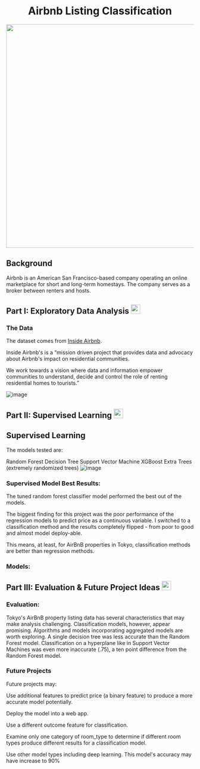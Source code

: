 <div align = "center">
     <h1> Airbnb Listing Classification </h1>

     
 
<img src = "https://2.bp.blogspot.com/-0-xkGLW6EJ8/V6OYaRZg9UI/AAAAAAAAHcI/x2hlKbhu1Lk143IG_igMsdQ8CAPFHge6ACLcB/s1600/giphy.gif" height = 600, width = 600 />
</div>


<h2> Background</h2> 

Airbnb is an American San Francisco-based company operating an online marketplace for short and long-term
homestays. The company serves as a broker between renters and hosts. 

<h2> Part I: Exploratory Data Analysis <img src ="https://th.bing.com/th/id/OIP.j5Vj7VYXdSuB0Cho-HbMpgHaHa?pid=ImgDet&rs=1" height = 25, width = 25 />

</h2>


<h3> The Data</h3> 

The dataset comes from <a href= "http://insideairbnb.com/">Inside Airbnb</a>.

Inside Airbnb's is a “mission driven project that provides data and advocacy about Airbnb's impact on residential communities.

We work towards a vision where data and information empower communities to understand, decide and control the role of renting residential homes to tourists.”


![image](https://github.com/rakimreid/Airbnb-Listing-Classification/assets/23224784/485e45ec-6c38-4405-9709-22205ca014b2)



<h2> Part II: Supervised Learning

<img src ="https://th.bing.com/th/id/OIP.4u9QjWljrMuY5CL7nGzRkQHaFj?w=273&h=205&c=7&r=0&o=5&dpr=1.3&pid=1.7" height = 25, width = 25 />
</h2>
     
<h2>Supervised Learning</h2>

The models tested are: 

Random Forest
Decision Tree
Support Vector Machine
XGBoost 
Extra Trees (extremely randomized trees)
![image](https://github.com/rakimreid/Airbnb-Listing-Classification/assets/23224784/4492c25c-edc0-46b9-a6fa-2ed3c0a8b47e)

</h3> 
     
<h3>Supervised Model Best Results:</h3>
     
The tuned random forest classifier model performed the best out of the models.

The biggest finding for this project was the poor performance of the regression models to predict price as a continuous variable. I switched to a classification method and the results completely flipped - from poor to good and almost model deploy-able.

This means, at least, for AirBnB properties in Tokyo, classification methods are better than regression methods.  

<h3>Models:</h3>
     
<h2> Part III: Evaluation & Future Project Ideas 
<img src ="https://th.bing.com/th/id/R.b8644db24930cf9363566896d5253aec?rik=7SL6mGoqlQ0TNQ&riu=http%3a%2f%2fmedia.istockphoto.com%2fvectors%2fsaturn-vector-id165600450%3fk%3d6%26m%3d165600450%26s%3d612x612%26w%3d0%26h%3drEvVMsd4l40ib7bcrQzr1TzjkbLgRpcYPYGpYhJ9Nxo%3d&ehk=KabbCN8zzWnhbNSUIRMIS8eS0lrYNF2gRndPFaAxmOg%3d&risl=&pid=ImgRaw&r=0" height = 25, width = 25 />

</h2> 
     
<h3> Evaluation:</h3>
Tokyo's AirBnB property listing data has several characteristics that may make analysis challenging. Classification models, however, appear promising. Algorithms and models incorporating aggregated models are worth exploring. A single decision tree was less accurate than the Random Forest model. Classification on a hyperplane like in Support Vector Machines was even more inaccurate (.75), a ten point difference from the Random Forest model.

<h3>Future Projects</h3>

Future projects may:

Use additional features to predict price (a binary feature) to produce a more accurate model potentially.

Deploy the model into a web app.

Use a different outcome feature for classification.

Examine only one category of room_type to determine if different room types produce different results for a classification model.

Use other model types including deep learning. This model's accuracy may have increase to 90%
     

